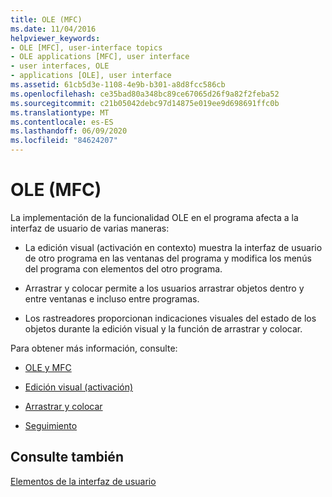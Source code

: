 ```yaml
---
title: OLE (MFC)
ms.date: 11/04/2016
helpviewer_keywords:
- OLE [MFC], user-interface topics
- OLE applications [MFC], user interface
- user interfaces, OLE
- applications [OLE], user interface
ms.assetid: 61cb5d3e-1108-4e9b-b301-a8d8fcc586cb
ms.openlocfilehash: ce35bad80a348bc89ce67065d26f9a82f2feba52
ms.sourcegitcommit: c21b05042debc97d14875e019ee9d698691ffc0b
ms.translationtype: MT
ms.contentlocale: es-ES
ms.lasthandoff: 06/09/2020
ms.locfileid: "84624207"
---
```

# <a name="ole-mfc"></a>OLE (MFC)

La implementación de la funcionalidad OLE en el programa afecta a la interfaz de usuario de varias maneras:

- La edición visual (activación en contexto) muestra la interfaz de usuario de otro programa en las ventanas del programa y modifica los menús del programa con elementos del otro programa.

- Arrastrar y colocar permite a los usuarios arrastrar objetos dentro y entre ventanas e incluso entre programas.

- Los rastreadores proporcionan indicaciones visuales del estado de los objetos durante la edición visual y la función de arrastrar y colocar.

Para obtener más información, consulte:

- [OLE y MFC](ole-in-mfc.md)

- [Edición visual (activación)](activation-cpp.md)

- [Arrastrar y colocar](drag-and-drop-ole.md)

- [Seguimiento](trackers.md)

## <a name="see-also"></a>Consulte también

[Elementos de la interfaz de usuario](user-interface-elements-mfc.md)
